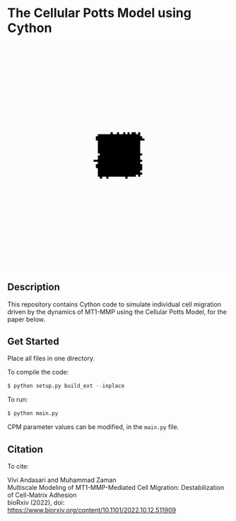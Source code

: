 # The Cellular Potts Model using Cython


![](https://github.com/vandasari/mt1mmp_paper/blob/main/Movie3_Figure3.gif)


## Description

This repository contains Cython code to simulate individual cell migration driven by the dynamics of MT1-MMP using the Cellular Potts Model, for the paper below.

## Get Started

Place all files in one directory. 

To compile the code:<br>
```python
$ python setup.py build_ext --inplace
```

To run:<br>
```python
$ python main.py 
```

CPM parameter values can be modified, in the `main.py` file.  


## Citation

To cite: <br>

Vivi Andasari and Muhammad Zaman<br>
Multiscale Modeling of MT1-MMP-Mediated Cell Migration: Destabilization of Cell-Matrix Adhesion<br>
bioRxiv (2022), doi: https://www.biorxiv.org/content/10.1101/2022.10.12.511909

